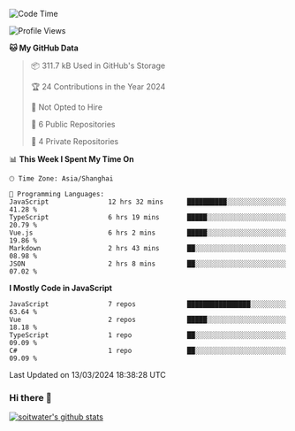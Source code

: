 <!--START_SECTION:waka-->
![Code Time](http://img.shields.io/badge/Code%20Time-3%2C226%20hrs%2014%20mins-blue)

![Profile Views](http://img.shields.io/badge/Profile%20Views-0-blue)

**🐱 My GitHub Data** 

> 📦 311.7 kB Used in GitHub's Storage 
 > 
> 🏆 24 Contributions in the Year 2024
 > 
> 🚫 Not Opted to Hire
 > 
> 📜 6 Public Repositories 
 > 
> 🔑 4 Private Repositories 
 > 
📊 **This Week I Spent My Time On** 

```text
🕑︎ Time Zone: Asia/Shanghai

💬 Programming Languages: 
JavaScript               12 hrs 32 mins      ██████████░░░░░░░░░░░░░░░   41.28 % 
TypeScript               6 hrs 19 mins       █████░░░░░░░░░░░░░░░░░░░░   20.79 % 
Vue.js                   6 hrs 2 mins        █████░░░░░░░░░░░░░░░░░░░░   19.86 % 
Markdown                 2 hrs 43 mins       ██░░░░░░░░░░░░░░░░░░░░░░░   08.98 % 
JSON                     2 hrs 8 mins        ██░░░░░░░░░░░░░░░░░░░░░░░   07.02 % 
```

**I Mostly Code in JavaScript** 

```text
JavaScript               7 repos             ████████████████░░░░░░░░░   63.64 % 
Vue                      2 repos             █████░░░░░░░░░░░░░░░░░░░░   18.18 % 
TypeScript               1 repo              ██░░░░░░░░░░░░░░░░░░░░░░░   09.09 % 
C#                       1 repo              ██░░░░░░░░░░░░░░░░░░░░░░░   09.09 % 
```




 Last Updated on 13/03/2024 18:38:28 UTC
<!--END_SECTION:waka-->

### Hi there 👋
[![soitwater's github stats](https://github-readme-stats.vercel.app/api?username=soitwater)](https://github.com/soitwater/github-readme-stats)
